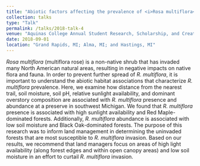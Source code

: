 ```yaml
---
title: "Abiotic factors affecting the prevalence of <i>Rosa multiflora</i> (Rosaceae) populations at Pierce Cedar Creek Institute (Hastings, Michigan, USA)"
collection: talks
type: "Talk"
permalink: /talks/2018-talk-4
venue: "Aquinas College Annual Student Research, Scholarship, and Creative Activity Symposium (Grand Rapids, MI); Michigan Academy of Science, Arts & Letters Conference (Alma, MI); West Michigan Regional Undergraduate Science Research Conference (Grand Rapids, MI); Pierce Cedar Creek Institute Final Report Meeting (Hastings, MI); Aquinas Collge Summer Research Poster Session (Grand Rapids, MI)"
date: 2018-09-01
location: "Grand Rapids, MI; Alma, MI; and Hastings, MI"
---
```


*Rosa multiflora* (multiflora rose) is a non-native shrub that has invaded many North American natural areas, resulting in negative impacts on native flora and fauna. In order to prevent further spread of *R. multiflora*, it is important to understand the abiotic habitat associations that characterize *R. multiflora* prevalence. Here, we examine how distance from the nearest trail, soil moisture, soil pH, relative sunlight availability, and dominant overstory composition are associated with *R. multiflora* presence and abundance at a preserve in southwest Michigan. We found that *R. multiflora* presence is associated with high sunlight availability and Red Maple-dominated forests. Additionally, *R. multiflora* abundance is associated with low soil moisture and Black Oak-dominated forests. The purpose of this research was to inform land management in determining the uninvaded forests that are most susceptible to *R. multiflora* invasion. Based on our results, we recommend that land managers focus on areas of high light availability (along forest edges and within open canopy areas) and low soil moisture in an effort to curtail *R. multiflora* invasion.